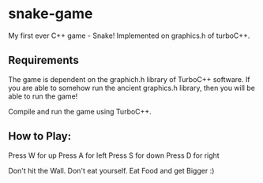# snake-game
My first ever C++ game - Snake! Implemented on graphics.h of turboC++.


## Requirements 
The game is dependent on the graphich.h library of TurboC++ software. If you are able to somehow run the ancient graphics.h library, then you will be able to run the game! 

Compile and run the game using TurboC++.


## How to Play: 

Press W for up
Press A for left
Press S for down
Press D for right

Don't hit the Wall.
Don't eat yourself.
Eat Food and get Bigger :) 